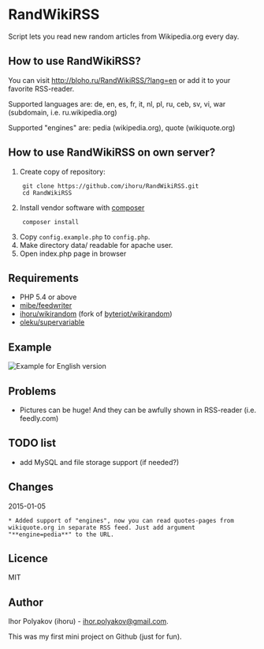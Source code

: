 # RandWikiRSS

Script lets you read new random articles from Wikipedia.org every day.

## How to use RandWikiRSS?
You can visit <http://bloho.ru/RandWikiRSS/?lang=en> or add it to your favorite RSS-reader.

Supported languages are: de, en, es, fr, it, nl, pl, ru, ceb, sv, vi, war (subdomain, i.e. ru.wikipedia.org)

Supported "engines" are: pedia (wikipedia.org), quote (wikiquote.org)

## How to use RandWikiRSS on own server?
1. Create copy of repository:
```shell
	git clone https://github.com/ihoru/RandWikiRSS.git
	cd RandWikiRSS
```
2. Install vendor software with [composer](https://getcomposer.org/download/)
```shell
	composer install
```
3. Copy <code>config.example.php</code> to <code>config.php</code>.
4. Make directory data/ readable for apache user.
5. Open index.php page in browser

## Requirements
* PHP 5.4 or above
* [mibe/feedwriter](//github.com/mibe/feedwriter)
* [ihoru/wikirandom](//github.com/ihoru/wikirandom) (fork of [byteriot/wikirandom](//github.com/byteriot/wikirandom))
* [oleku/supervariable](//github.com/oleku/supervariable)

## Example
![Example for English version](http://bloho.ru/RandWikiRSS/example_en.png)

## Problems
* Pictures can be huge! And they can be awfully shown in RSS-reader (i.e. feedly.com)

## TODO list
* add MySQL and file storage support (if needed?)

## Changes
2015-01-05

	* Added support of "engines", now you can read quotes-pages from wikiquote.org in separate RSS feed. Just add argument "**engine=pedia**" to the URL.

## Licence
MIT

## Author
Ihor Polyakov (ihoru) - <ihor.polyakov@gmail.com>.

This was my first mini project on Github (just for fun).
